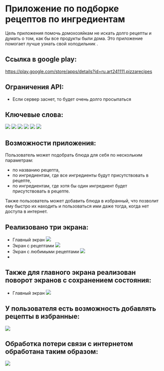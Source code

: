 Приложение по подборке рецептов по ингредиентам
===============================================
Цель приложения помочь домохозяйкам не искать долго рецепты и думать о том,
как бы все продукты были дома. Это приложение помогает лучше узнать свой холодильник .

Ссылка в google play:
----------------
https://play.google.com/store/apps/details?id=ru.art241111.pizzarecipes


Ограничения API:
----------------
* Если сервер заснет, то будет очень долго просыпаться

Ключевые слова:
---------------
![](https://img.shields.io/badge/-MVVC-brightgreen)
![](https://img.shields.io/badge/-Databinding%20-yellowgreen)
![](https://img.shields.io/badge/-Retrofit%202-blue)
![](https://img.shields.io/badge/-Fragments-orange)
![](https://img.shields.io/badge/-Single%20activity-red)
![](https://img.shields.io/badge/-Navigation%20component-green)

Возможности приложения:
-----------------------
Пользователь может подобрать блюда для себя по нескольким параметрам:
* по названию рецепта,
* по ингредиентам, где все ингредиенты будут присутствовать в рецепте,
* по ингредиентам, где хотя бы один ингредиент будет присутствовать в рецепте.

Также пользователь может добавить блюда в избранный, что позволит ему
быстро их находить и пользоваться ими даже тогда, когда нет доступа
в интернет.

Реализовано три экрана:
-----------------------
* Главный экран
![](app/imageExample/StartMenu.png)
* Экран с рецептами
![](app/imageExample/dish.png)
* Экран с любимыми рецептами
![](app/imageExample/favorite.png)
* 
Также для главного экрана реализован поворот экранов с сохранением состояния:
------------------------------------------------------------------------------------------
* Главный экран
![](app/imageExample/StartMenuRotate.png)

У пользователя есть возможность добавлять рецепты в избранные:
--------------------------------------------------------------
![](app/imageExample/open_favorite.gif)

Обработка потери связи с интернетом обработана таким образом:
-------------------------------------------------------------
![](app/imageExample/withoutInternet.png)
